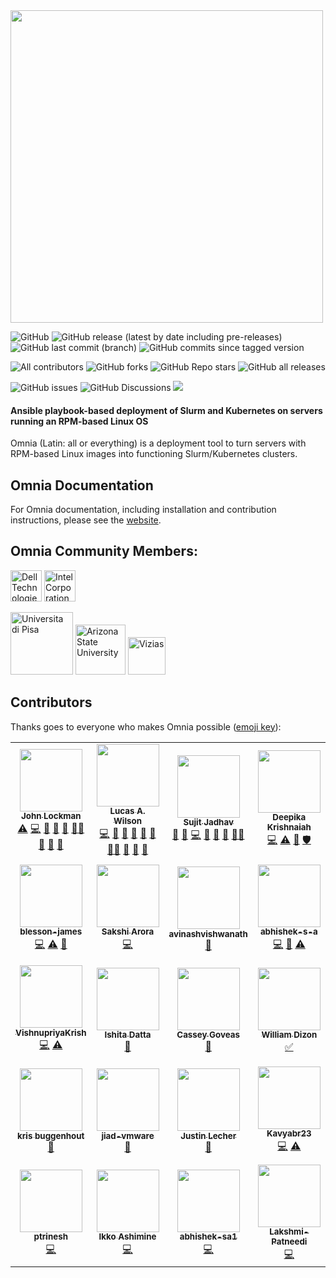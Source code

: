 <img src="docs/images/omnia-logo.png" width="500px">
<!-- ALL-CONTRIBUTORS-BADGE:START - Do not remove or modify this section -->
<!-- DO NOT ADD A BADGE -->
<!-- ALL-CONTRIBUTORS-BADGE:END -->


![GitHub](https://img.shields.io/github/license/dellhpc/omnia) ![GitHub release (latest by date including pre-releases)](https://img.shields.io/github/v/release/dellhpc/omnia?include_prereleases) ![GitHub last commit (branch)](https://img.shields.io/github/last-commit/dellhpc/omnia/devel) ![GitHub commits since tagged version](https://img.shields.io/github/commits-since/dellhpc/omnia/v1.1.0/devel) 

![All contributors](https://img.shields.io/github/all-contributors/dellhpc/omnia) ![GitHub forks](https://img.shields.io/github/forks/dellhpc/omnia) ![GitHub Repo stars](https://img.shields.io/github/stars/dellhpc/omnia) ![GitHub all releases](https://img.shields.io/github/downloads/dellhpc/omnia/total)

![GitHub issues](https://img.shields.io/github/issues-raw/dellhpc/omnia) ![GitHub Discussions](https://img.shields.io/github/discussions/dellhpc/omnia) [<img src="https://img.shields.io/badge/slack-dellhpc-blue.svg?logo=slack">](https://app.slack.com/client/TH80K68HY/C018L5109PW)

#### Ansible playbook-based deployment of Slurm and Kubernetes on servers running an RPM-based Linux OS

Omnia (Latin: all or everything) is a deployment tool to turn servers with RPM-based Linux images into functioning Slurm/Kubernetes clusters.

## Omnia Documentation
For Omnia documentation, including installation and contribution instructions, please see the [website](https://dellhpc.github.io/omnia).

## Omnia Community Members:
<img src="https://upload.wikimedia.org/wikipedia/commons/thumb/5/56/Dell_Technologies_logo.svg/512px-Dell_Technologies_logo.svg.png" height="50px" alt="Dell Technologies">
<img src="https://upload.wikimedia.org/wikipedia/commons/0/0e/Intel_logo_%282020%2C_light_blue%29.svg" height="50px" alt="Intel Corporation">

<img src="docs/images/pisa.png" height="100px" alt="Universita di Pisa"> <img src="https://user-images.githubusercontent.com/83095575/117071024-64956c80-ace3-11eb-9d90-2dac7daef11c.png" height="80px" alt="Arizona State University"> <img src="https://www.vizias.com/uploads/1/1/8/9/118906653/published/thick-blue-white-ring-letters-full.png" height="60px" alt="Vizias">

## Contributors
Thanks goes to everyone who makes Omnia possible ([emoji key](https://allcontributors.org/docs/en/emoji-key)):
<!-- ALL-CONTRIBUTORS-LIST:START - Do not remove or modify this section -->
<!-- prettier-ignore-start -->
<!-- markdownlint-disable -->
<table>
  <tr>
    <td align="center"><a href="http://johnlockman.com"><img src="https://avatars.githubusercontent.com/u/912987?v=4?s=100" width="100px;" alt=""/><br /><sub><b>John Lockman</b></sub></a><br /><a href="https://github.com/dellhpc/omnia/commits?author=j0hnL" title="Tests">⚠️</a> <a href="https://github.com/dellhpc/omnia/commits?author=j0hnL" title="Code">💻</a> <a href="#blog-j0hnL" title="Blogposts">📝</a> <a href="#ideas-j0hnL" title="Ideas, Planning, & Feedback">🤔</a> <a href="#maintenance-j0hnL" title="Maintenance">🚧</a> <a href="#mentoring-j0hnL" title="Mentoring">🧑‍🏫</a> <a href="#design-j0hnL" title="Design">🎨</a> <a href="https://github.com/dellhpc/omnia/pulls?q=is%3Apr+reviewed-by%3Aj0hnL" title="Reviewed Pull Requests">👀</a> <a href="#talk-j0hnL" title="Talks">📢</a></td>
    <td align="center"><a href="https://github.com/lwilson"><img src="https://avatars.githubusercontent.com/u/1236922?v=4?s=100" width="100px;" alt=""/><br /><sub><b>Lucas A. Wilson</b></sub></a><br /><a href="https://github.com/dellhpc/omnia/commits?author=lwilson" title="Code">💻</a> <a href="#design-lwilson" title="Design">🎨</a> <a href="#maintenance-lwilson" title="Maintenance">🚧</a> <a href="#ideas-lwilson" title="Ideas, Planning, & Feedback">🤔</a> <a href="#blog-lwilson" title="Blogposts">📝</a> <a href="https://github.com/dellhpc/omnia/commits?author=lwilson" title="Documentation">📖</a> <a href="#mentoring-lwilson" title="Mentoring">🧑‍🏫</a> <a href="#projectManagement-lwilson" title="Project Management">📆</a> <a href="https://github.com/dellhpc/omnia/pulls?q=is%3Apr+reviewed-by%3Alwilson" title="Reviewed Pull Requests">👀</a> <a href="#talk-lwilson" title="Talks">📢</a></td>
    <td align="center"><a href="https://github.com/sujit-jadhav"><img src="https://avatars.githubusercontent.com/u/73123831?v=4?s=100" width="100px;" alt=""/><br /><sub><b>Sujit Jadhav</b></sub></a><br /><a href="#ideas-sujit-jadhav" title="Ideas, Planning, & Feedback">🤔</a> <a href="https://github.com/dellhpc/omnia/commits?author=sujit-jadhav" title="Documentation">📖</a> <a href="https://github.com/dellhpc/omnia/commits?author=sujit-jadhav" title="Code">💻</a> <a href="https://github.com/dellhpc/omnia/pulls?q=is%3Apr+reviewed-by%3Asujit-jadhav" title="Reviewed Pull Requests">👀</a> <a href="#maintenance-sujit-jadhav" title="Maintenance">🚧</a> <a href="#projectManagement-sujit-jadhav" title="Project Management">📆</a> <a href="#mentoring-sujit-jadhav" title="Mentoring">🧑‍🏫</a></td>
    <td align="center"><a href="https://github.com/DeepikaKrishnaiah"><img src="https://avatars.githubusercontent.com/u/73213880?v=4?s=100" width="100px;" alt=""/><br /><sub><b>Deepika Krishnaiah</b></sub></a><br /><a href="https://github.com/dellhpc/omnia/commits?author=DeepikaKrishnaiah" title="Code">💻</a> <a href="https://github.com/dellhpc/omnia/commits?author=DeepikaKrishnaiah" title="Tests">⚠️</a> <a href="https://github.com/dellhpc/omnia/issues?q=author%3ADeepikaKrishnaiah" title="Bug reports">🐛</a> <a href="#security-DeepikaKrishnaiah" title="Security">🛡️</a></td>    
    <td align="center"><a href="https://github.com/araji"><img src="https://avatars.githubusercontent.com/u/216020?v=4?s=100" width="100px;" alt=""/><br /><sub><b>araji</b></sub></a><br /><a href="https://github.com/dellhpc/omnia/commits?author=araji" title="Code">💻</a></td>
    <td align="center"><a href="https://mike.renf.ro/blog/"><img src="https://avatars.githubusercontent.com/u/1451881?v=4?s=100" width="100px;" alt=""/><br /><sub><b>Mike Renfro</b></sub></a><br /><a href="https://github.com/dellhpc/omnia/commits?author=mikerenfro" title="Documentation">📖</a></td>
    <td align="center"><a href="https://github.com/leereyno-asu"><img src="https://avatars.githubusercontent.com/u/81774548?v=4?s=100" width="100px;" alt=""/><br /><sub><b>Lee Reynolds</b></sub></a><br /><a href="https://github.com/dellhpc/omnia/commits?author=leereyno-asu" title="Code">💻</a> <a href="https://github.com/dellhpc/omnia/commits?author=leereyno-asu" title="Documentation">📖</a> <a href="#tutorial-leereyno-asu" title="Tutorials">✅</a></td>
  </tr>
  <tr>
    <td align="center"><a href="https://github.com/blesson-james"><img src="https://avatars.githubusercontent.com/u/72782936?v=4?s=100" width="100px;" alt=""/><br /><sub><b>blesson-james</b></sub></a><br /><a href="https://github.com/dellhpc/omnia/commits?author=blesson-james" title="Code">💻</a> <a href="https://github.com/dellhpc/omnia/commits?author=blesson-james" title="Tests">⚠️</a> <a href="https://github.com/dellhpc/omnia/issues?q=author%3Ablesson-james" title="Bug reports">🐛</a></td>
    <td align="center"><a href="https://github.com/sakshiarora13"><img src="https://avatars.githubusercontent.com/u/73195862?v=4?s=100" width="100px;" alt=""/><br /><sub><b>Sakshi Arora</b></sub></a><br /><a href="https://github.com/dellhpc/omnia/commits?author=sakshiarora13" title="Code">💻</a></td>
    <td align="center"><a href="https://github.com/avinashvishwanath"><img src="https://avatars.githubusercontent.com/u/77823538?v=4?s=100" width="100px;" alt=""/><br /><sub><b>avinashvishwanath</b></sub></a><br /><a href="https://github.com/dellhpc/omnia/commits?author=avinashvishwanath" title="Documentation">📖</a></td>
    <td align="center"><a href="https://github.com/abhishek-s-a"><img src="https://avatars.githubusercontent.com/u/73212230?v=4?s=100" width="100px;" alt=""/><br /><sub><b>abhishek-s-a</b></sub></a><br /><a href="https://github.com/dellhpc/omnia/commits?author=abhishek-s-a" title="Code">💻</a> <a href="https://github.com/dellhpc/omnia/commits?author=abhishek-s-a" title="Documentation">📖</a> <a href="https://github.com/dellhpc/omnia/commits?author=abhishek-s-a" title="Tests">⚠️</a></td>
    <td align="center"><a href="https://github.com/Shubhangi-dell"><img src="https://avatars.githubusercontent.com/u/72869337?v=4?s=100" width="100px;" alt=""/><br /><sub><b>Shubhangi Srivastava</b></sub></a><br /><a href="https://github.com/dellhpc/omnia/commits?author=Shubhangi-dell" title="Code">💻</a> <a href="#maintenance-Shubhangi-dell" title="Maintenance">🚧</a> <a href="https://github.com/dellhpc/omnia/issues?q=author%3AShubhangi-dell" title="Bug reports">🐛</a></td>
    <td align="center"><a href="https://github.com/Franklin-Johnson"><img src="https://avatars.githubusercontent.com/u/84760103?v=4?s=100" width="100px;" alt=""/><br /><sub><b>Franklin-Johnson</b></sub></a><br /><a href="https://github.com/dellhpc/omnia/commits?author=Franklin-Johnson" title="Code">💻</a> <a href="#blog-Franklin-Johnson" title="Blogposts">📝</a></td>
    <td align="center"><a href="https://github.com/teiland7"><img src="https://avatars.githubusercontent.com/u/85184708?v=4?s=100" width="100px;" alt=""/><br /><sub><b>teiland7</b></sub></a><br /><a href="https://github.com/dellhpc/omnia/commits?author=teiland7" title="Code">💻</a> <a href="#blog-teiland7" title="Blogposts">📝</a></td>
  </tr>
  <tr>
    <td align="center"><a href="https://github.com/VishnupriyaKrish"><img src="https://avatars.githubusercontent.com/u/72784834?v=4?s=100" width="100px;" alt=""/><br /><sub><b>VishnupriyaKrish</b></sub></a><br /><a href="https://github.com/dellhpc/omnia/commits?author=VishnupriyaKrish" title="Code">💻</a> <a href="https://github.com/dellhpc/omnia/commits?author=VishnupriyaKrish" title="Tests">⚠️</a></td>
    <td align="center"><a href="https://rb.gy/ndlbhv"><img src="https://avatars.githubusercontent.com/u/48859631?v=4?s=100" width="100px;" alt=""/><br /><sub><b>Ishita Datta</b></sub></a><br /><a href="https://github.com/dellhpc/omnia/commits?author=ishitadatta" title="Documentation">📖</a></td>
    <td align="center"><a href="https://github.com/cgoveas"><img src="https://avatars.githubusercontent.com/u/88071888?v=4?s=100" width="100px;" alt=""/><br /><sub><b>Cassey Goveas</b></sub></a><br /><a href="https://github.com/dellhpc/omnia/commits?author=cgoveas" title="Documentation">📖</a></td>
    <td align="center"><a href="https://github.com/asu-wdizon"><img src="https://avatars.githubusercontent.com/u/81772355?v=4?s=100" width="100px;" alt=""/><br /><sub><b>William Dizon</b></sub></a><br /><a href="#tutorial-asu-wdizon" title="Tutorials">✅</a></td>
    <td align="center"><a href="https://github.com/bssitton-BU"><img src="https://avatars.githubusercontent.com/u/14130464?v=4?s=100" width="100px;" alt=""/><br /><sub><b>bssitton-BU</b></sub></a><br /><a href="https://github.com/dellhpc/omnia/issues?q=author%3Abssitton-BU" title="Bug reports">🐛</a></td>
    <td align="center"><a href="https://github.com/hearnsj"><img src="https://avatars.githubusercontent.com/u/19259589?v=4?s=100" width="100px;" alt=""/><br /><sub><b>John Hearns</b></sub></a><br /><a href="https://github.com/dellhpc/omnia/issues?q=author%3Ahearnsj" title="Bug reports">🐛</a></td>
    <td align="center"><a href="https://github.com/renzo-granados"><img src="https://avatars.githubusercontent.com/u/83035817?v=4?s=100" width="100px;" alt=""/><br /><sub><b>renzo-granados</b></sub></a><br /><a href="https://github.com/dellhpc/omnia/issues?q=author%3Arenzo-granados" title="Bug reports">🐛</a></td>
  </tr>
  <tr>
    <td align="center"><a href="https://github.com/kbuggenhout"><img src="https://avatars.githubusercontent.com/u/30471699?v=4?s=100" width="100px;" alt=""/><br /><sub><b>kris buggenhout</b></sub></a><br /><a href="https://github.com/dellhpc/omnia/issues?q=author%3Akbuggenhout" title="Bug reports">🐛</a></td>
    <td align="center"><a href="https://github.com/jiad-vmware"><img src="https://avatars.githubusercontent.com/u/68653329?v=4?s=100" width="100px;" alt=""/><br /><sub><b>jiad-vmware</b></sub></a><br /><a href="https://github.com/dellhpc/omnia/issues?q=author%3Ajiad-vmware" title="Bug reports">🐛</a></td>
    <td align="center"><a href="https://jlec.de"><img src="https://avatars.githubusercontent.com/u/79732?v=4?s=100" width="100px;" alt=""/><br /><sub><b>Justin Lecher</b></sub></a><br /><a href="#ideas-jlec" title="Ideas, Planning, & Feedback">🤔</a></td>
    <td align="center"><a href="https://github.com/Kavyabr23"><img src="https://avatars.githubusercontent.com/u/90390587?v=4?s=100" width="100px;" alt=""/><br /><sub><b>Kavyabr23</b></sub></a><br /><a href="https://github.com/dellhpc/omnia/commits?author=Kavyabr23" title="Code">💻</a> <a href="https://github.com/dellhpc/omnia/commits?author=Kavyabr23" title="Tests">⚠️</a></td>
    <td align="center"><a href="https://github.com/vedaprakashanp"><img src="https://avatars.githubusercontent.com/u/90596073?v=4?s=100" width="100px;" alt=""/><br /><sub><b>vedaprakashanp</b></sub></a><br /><a href="https://github.com/dellhpc/omnia/commits?author=vedaprakashanp" title="Tests">⚠️</a> <a href="https://github.com/dellhpc/omnia/commits?author=vedaprakashanp" title="Code">💻</a></td>
    <td align="center"><a href="https://github.com/Bhagyashree-shetty"><img src="https://avatars.githubusercontent.com/u/90620926?v=4?s=100" width="100px;" alt=""/><br /><sub><b>Bhagyashree-shetty</b></sub></a><br /><a href="https://github.com/dellhpc/omnia/commits?author=Bhagyashree-shetty" title="Tests">⚠️</a> <a href="https://github.com/dellhpc/omnia/commits?author=Bhagyashree-shetty" title="Code">💻</a></td>
    <td align="center"><a href="https://github.com/nihalranjan-hpc"><img src="https://avatars.githubusercontent.com/u/84398828?v=4?s=100" width="100px;" alt=""/><br /><sub><b>Nihal Ranjan</b></sub></a><br /><a href="https://github.com/dellhpc/omnia/commits?author=nihalranjan-hpc" title="Tests">⚠️</a> <a href="https://github.com/dellhpc/omnia/commits?author=nihalranjan-hpc" title="Code">💻</a></td>
  </tr>
  <tr>
    <td align="center"><a href="https://github.com/ptrinesh"><img src="https://avatars.githubusercontent.com/u/73214211?v=4?s=100" width="100px;" alt=""/><br /><sub><b>ptrinesh</b></sub></a><br /><a href="https://github.com/dellhpc/omnia/commits?author=ptrinesh" title="Code">💻</a></td>
    <td align="center"><a href="https://bandism.net/"><img src="https://avatars.githubusercontent.com/u/22633385?v=4?s=100" width="100px;" alt=""/><br /><sub><b>Ikko Ashimine</b></sub></a><br /><a href="https://github.com/dellhpc/omnia/commits?author=eltociear" title="Code">💻</a></td>
    <td align="center"><a href="https://github.com/abhishek-sa1"><img src="https://avatars.githubusercontent.com/u/94038029?v=4?s=100" width="100px;" alt=""/><br /><sub><b>abhishek-sa1</b></sub></a><br /><a href="https://github.com/dellhpc/omnia/commits?author=abhishek-sa1" title="Code">💻</a></td>
    <td align="center"><a href="https://github.com/Lakshmi-Patneedi"><img src="https://avatars.githubusercontent.com/u/94051091?v=4?s=100" width="100px;" alt=""/><br /><sub><b>Lakshmi-Patneedi</b></sub></a><br /><a href="https://github.com/dellhpc/omnia/commits?author=Lakshmi-Patneedi" title="Code">💻</a></td>
  </tr>
</table>

<!-- markdownlint-restore -->
<!-- prettier-ignore-end -->

<!-- ALL-CONTRIBUTORS-LIST:END -->
